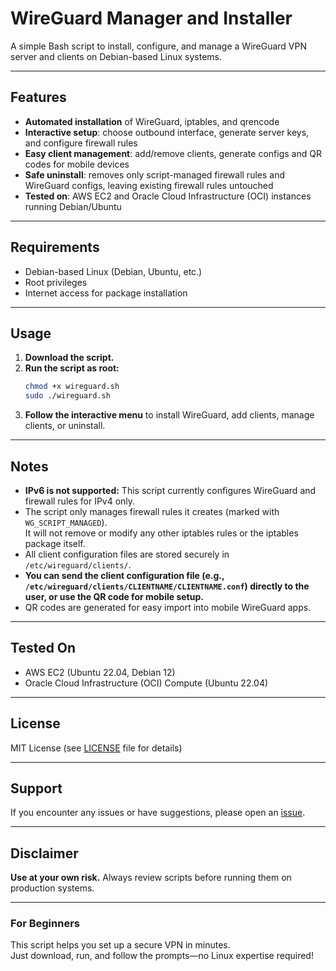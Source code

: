 # WireGuard Manager and Installer

A simple Bash script to install, configure, and manage a WireGuard VPN server and clients on Debian-based Linux systems.

---

## Features

- **Automated installation** of WireGuard, iptables, and qrencode
- **Interactive setup**: choose outbound interface, generate server keys, and configure firewall rules
- **Easy client management**: add/remove clients, generate configs and QR codes for mobile devices
- **Safe uninstall**: removes only script-managed firewall rules and WireGuard configs, leaving existing firewall rules untouched
- **Tested on**: AWS EC2 and Oracle Cloud Infrastructure (OCI) instances running Debian/Ubuntu

---

## Requirements

- Debian-based Linux (Debian, Ubuntu, etc.)
- Root privileges
- Internet access for package installation

---

## Usage

1. **Download the script.**
2. **Run the script as root:**
    ```bash
    chmod +x wireguard.sh
    sudo ./wireguard.sh
    ```
3. **Follow the interactive menu** to install WireGuard, add clients, manage clients, or uninstall.

---

## Notes

- **IPv6 is not supported:** This script currently configures WireGuard and firewall rules for IPv4 only.
- The script only manages firewall rules it creates (marked with `WG_SCRIPT_MANAGED`).  
  It will not remove or modify any other iptables rules or the iptables package itself.
- All client configuration files are stored securely in `/etc/wireguard/clients/`.
- **You can send the client configuration file (e.g., `/etc/wireguard/clients/CLIENTNAME/CLIENTNAME.conf`) directly to the user, or use the QR code for mobile setup.**
- QR codes are generated for easy import into mobile WireGuard apps.

---

## Tested On

- AWS EC2 (Ubuntu 22.04, Debian 12)
- Oracle Cloud Infrastructure (OCI) Compute (Ubuntu 22.04)

---

## License

MIT License (see [LICENSE](LICENSE) file for details)

---

## Support

If you encounter any issues or have suggestions, please open an [issue](https://github.com/techtute/wireguard-manager/issues).

---

## Disclaimer

**Use at your own risk.** Always review scripts before running them on production systems.

---

### For Beginners

This script helps you set up a secure VPN in minutes.  
Just download, run, and follow the prompts—no Linux expertise required!
